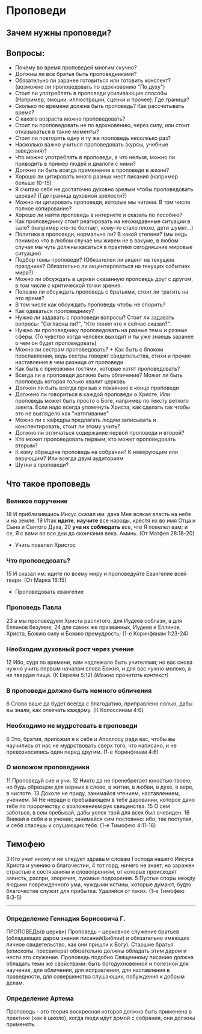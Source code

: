 # Проповеди
## Зачем нужны проповеди?
## Вопросы:
* Почему во время проповедей многим скучно?
* Должны ли все братья быть проповедниками?
* Обязательно ли заранее готовиться или готовить конспект? (возможно ли проповедовать по вдохновению "По духу")
* Стоит ли употреблять в проповеди усиливающие способы (Например, эмоции, иллюстрации, сценки и прочее). Где граница?
* Сколько по времени должна быть проповедь? Как рассчитывать время?
* С какого возраста можно проповедовать?
* Стоит ли проповедовать не по вдохновению, через силу, или стоит отказываться в такие моменты?
* Стоит ли повторять одну и ту же проповедь несолкько раз?
* Насколько важно учиться проповедовать (курсы, учебные заведения)?
* Что можно употреблять в проповеди, а что нельзя, можно ли приводить в пример людей и диалоги с ними?
* Должно ли быть всегда применение в проповеди в жизни?
* Хорошо ли цитировать много разных мест писания (например больше 10-15)
* Я считаю себя не достаточно духовно зрелым чтобы проповедовать церкви? (Где граница духовной зрелости?)
* Можно ли цитировать проповеди, которые мы читаем. В том числе полное копирование?
* Хорошо ли найти проповедь в интернете и сказать по пособию?
* Как проповеднику стоит реагировать на неожидавнные ситуации в зале? (например кто-то болтает, кому-то стало плохо, дети шумят...)
* Политика в проповеди, нормально ли? В какой степени? (мы ведь понимаю что в любом случае мы живем не в вакуме, в любом случае мы чуть должны касаться в практике сегодняшние мировые ситуации)
* Подбор темы проповеди? (Обязателен ли акцент на текущем празднике? Обязательно ли акцентироваться на текущих событиях мира?)
* Можно ли обсуждать в церкви сказанную проповедь друг с другом, в том числе с критической точки зрения.
* Полезно ли обсуждать проповедь с братьями, стоит ли тратить на это время? 
* В том числе как обсуждать проповедь чтобы не спорить?
* Как одеваться проповеднику?
* Нужно ли задавать с проповеди вопросы? Стоит ли задавать вопросы: "Согласны ли?", "Кто понял что я сейчас сказал?".
* Нужно ли проповеднику проповедовать на разные темы и разные сферы. (То чувство когда человек выходит и ты уже знаешь заранее о чем он будет проповедовать)
* Можно ли сестрам проповедовать? + Как быть с блоком прославления, ведь сестры говорят свидетельства, стихи и прочие наставления в чем разница от проповеди
* Как быть с приезжими гостями, которые хотят проповедовать?
* Всегда ли в проповеди должно быть обличение? Может ли быть проповедь которая только хвалит церковь
* Должен ли быть всегда призыв к покаянию в конце проповеди
* Должено ли говориться в каждой проповеди о Христе. Или проповедь может быть просто о Боге, например по тексту ветхого завета. Если надо всегда упомянуть Христа, как сделать так чтобы это не выглядело как "натягивание"
* Можно ли с кафедры предлагать людям записывать и конспектировать, стоит ли этому учить?
* Должно ли отличаться содержание первой проповеди и второй?
* Кто может проповедовать первым, кто может проповедовать вторым?
* К кому обращена проповедь на собрании? К неверующим или верующим? Или всегда двум аудиториям
* Шутки в проповеди? 

## Что такое проповедь

### Великое поручение
18 И приблизившись Иисус сказал им: дана Мне всякая власть на небе и на земле. 19 Итак **идите**, **научите** все народы, крестя их во имя Отца и Сына и Святого Духа, 20 **уча их соблюдать** все, что Я повелел вам; и се, Я с вами во все дни до скончания века. Аминь. (От Матфея 28:18-20)
* Учить повелел Христос

### Что проповедовать?
15 И сказал им: идите по всему миру и проповедуйте Евангелие всей твари. (От Марка 16:15)
* Проповедовать евангелие

### Проповедь Павла
23 а мы проповедуем Христа распятого, для Иудеев соблазн, а для Еллинов безумие, 24 для самих же призванных, Иудеев и Еллинов, Христа, Божию силу и Божию премудрость; (1-е Коринфянам 1:23-24)

### Необходим духовный рост через учение
12 Ибо, судя по времени, вам надлежало быть учителями; но вас снова нужно учить первым началам слова Божия, и для вас нужно молоко, а не твердая пища. (К Евреям 5:12) *(Можно прочитать контекст)*

### В проповеди должно быть немного обличения
6 Слово ваше да будет всегда с благодатию, приправлено солью, дабы вы знали, как отвечать каждому. (К Колоссянам 4:6)

### Необходимо не мудрстовать в проповеди
6 Это, братия, приложил я к себе и Аполлосу ради вас, чтобы вы научились от нас не мудрствовать сверх того, что написано, и не превозносились один перед другим. (1-е Коринфянам 4:6)

### О моложом проповедники

11 Проповедуй сие и учи. 12 Никто да не пренебрегает юностью твоею; но будь образцом для верных в слове, в житии, в любви, в духе, в вере, в чистоте. 13 Доколе не приду, занимайся чтением, наставлением, учением. 14 Не неради о пребывающем в тебе даровании, которое дано тебе по пророчеству с возложением рук священства. 15 О сем заботься, в сем пребывай, дабы успех твой для всех был очевиден. 16 Вникай в себя и в учение; занимайся сим постоянно: ибо, так поступая, и себя спасешь и слушающих тебя. (1-е Тимофею 4:11-16)

## Тимофею
3 Кто учит иному и не следует здравым словам Господа нашего Иисуса Христа и учению о благочестии, 4 тот горд, ничего не знает, но заражен страстью к состязаниям и словопрениям, от которых происходят зависть, распри, злоречия, лукавые подозрения. 5 Пустые споры между людьми поврежденного ума, чуждыми истины, которые думают, будто благочестие служит для прибытка. Удаляйся от таких. (1-е Тимофею 6:3-5)

---------------------

### Определение Геннадия Борисовича Г.
ПРОПОВЕДЬ(в церкви)
Проповедь – церковное служение братьев (обладающих даром знания писаний(Библии) и обязательно имеющих личное свидетельство, как они пришли к Богу).
Старшие братья (епископы, пресвитера) обязательно должны обладать этим даром и нести это служение.
Проповедь подобно Священному писанию должна обладать теми же свойствами: быть богодухновенной и полезной для научения, для обличения, для исправления, для наставления в праведности, для совершенства слушающих, побуждения к добрым делам.

### Определение Артема
Проповедь - это теория воскресная которая должна быть применена в практике (как в школе), когда люди идут домой с собрания, они должны применять. 

### 